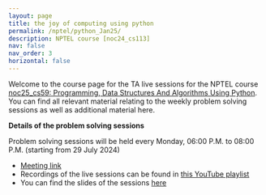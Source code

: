 ```yaml
---
layout: page
title: the joy of computing using python
permalink: /nptel/python_Jan25/
description: NPTEL course [noc24_cs113]
nav: false
nav_order: 3
horizontal: false
---
```


Welcome to the course page for the TA live sessions for the NPTEL course [noc25_cs59: Programming, Data Structures And Algorithms Using Python](https://onlinecourses.nptel.ac.in/noc25_cs59/course). You can find all relevant material relating to the weekly problem solving sessions as well as additional material here.

**Details of the problem solving sessions** 

Problem solving sessions will be held every Monday, 06:00 P.M. to 08:00 P.M. (starting from 29 July 2024) 
- [Meeting link](https://teams.microsoft.com/l/meetup-join/19%3ameeting_N2YwYjQyMTktM2RkMS00YWE0LWE2NzEtNzQyM2MyN2RmODRi%40thread.v2/0?context=%7b%22Tid%22%3a%226f15cd97-f6a7-41e3-b2c5-ad4193976476%22%2c%22Oid%22%3a%22f3af64ba-04ba-4ac4-977d-615509cd407c%22%7d) 
- Recordings of the live sessions can be found in [this YouTube playlist]()
- You can find the slides of the sessions [here](https://drive.google.com/drive/folders/122jfztM7PJCdzPqN9NRCePrhyq7MPNDo?usp=sharing)